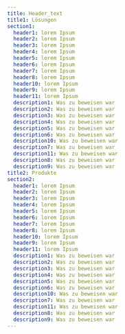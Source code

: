 ```yaml
---
title: Header_text
title1: Lösungen
section1:
  header1: lorem Ipsum
  header2: lorem Ipsum
  header3: lorem Ipsum
  header4: lorem Ipsum
  header5: lorem Ipsum
  header6: lorem Ipsum
  header7: lorem Ipsum
  header8: lorem Ipsum
  header10: lorem Ipsum
  header9: lorem Ipsum
  header11: lorem Ipsum
  description1: Was zu beweisen war
  description2: Was zu beweisen war
  description3: Was zu beweisen war
  description4: Was zu beweisen war
  description5: Was zu beweisen war
  description6: Was zu beweisen war
  description10: Was zu beweisen war
  description7: Was zu beweisen war
  description11: Was zu beweisen war
  description8: Was zu beweisen war
  description9: Was zu beweisen war
title2: Produkte
section2:
  header1: lorem Ipsum
  header2: lorem Ipsum
  header3: lorem Ipsum
  header4: lorem Ipsum
  header5: lorem Ipsum
  header6: lorem Ipsum
  header7: lorem Ipsum
  header8: lorem Ipsum
  header10: lorem Ipsum
  header9: lorem Ipsum
  header11: lorem Ipsum
  description1: Was zu beweisen war
  description2: Was zu beweisen war
  description3: Was zu beweisen war
  description4: Was zu beweisen war
  description5: Was zu beweisen war
  description6: Was zu beweisen war
  description10: Was zu beweisen war
  description7: Was zu beweisen war
  description11: Was zu beweisen war
  description8: Was zu beweisen war
  description9: Was zu beweisen war
---
```


